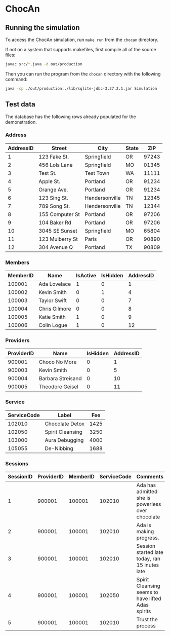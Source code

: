 # ChocAn

## Running the simulation
To access the ChocAn simulation, run `make run` from the `chocan` directory.

If not on a system that supports makefiles, first compile all of the source files:

```bash
javac src/*.java -d out/production
```

Then you can run the program from the `chocan` directory with the following command:

```bash
java -cp ./out/production:./lib/sqlite-jdbc-3.27.2.1.jar Simulation
```

## Test data
The database has the following rows already populated for the demonstration.

### Address
AddressID | Street          | City           | State | ZIP
----------|-----------------|----------------|-------|------
1         | 123 Fake St.    | Springfield    | OR    | 97243
2         | 456 Lols Lane   | Springfield    | MO    | 01345
3         | Test St.        | Test Town      | WA    | 11111
4         | Apple St.       | Portland       | OR    | 91234
5         | Orange Ave.     | Portland       | OR    | 91234
6         | 123 Sing St.    | Hendersonville | TN    | 12345
7         | 789 Song St.    | Hendersonville | TN    | 12344
8         | 155 Computer St | Portland       | OR    | 97206
9         | 104 Baker Rd    | Portland       | OR    | 97206
10        | 3045 SE Sunset  | Springfield    | MO    | 65804
11        | 123 Mulberry St | Paris          | OR    | 90890
12        | 304 Avenue Q    | Portland       | TX    | 90809

### Members
MemberID | Name             | IsActive | IsHidden | AddressID
---------|------------------|----------|----------|----------
100001   | Ada Lovelace     | 1        | 0        | 1
100002   | Kevin Smith      | 0        | 1        | 4
100003   | Taylor Swift     | 0        | 0        | 7
100004   | Chris Gilmore    | 0        | 0        | 8
100005   | Katie Smith      | 1        | 0        | 9
100006   | Colin Logue      | 1        | 0        | 12

### Providers
ProviderID | Name              | IsHidden | AddressID
-----------|-------------------|----------|----------
900001     | Choco No More     | 0        | 1
900003     | Kevin Smith       | 0        | 5
900004     | Barbara Streisand | 0        | 10
900005     | Theodore Geisel   | 0        | 11

### Service
ServiceCode | Label            | Fee
------------|------------------|------
102010      | Chocolate Detox  | 1425
102050      | Spirit Cleansing | 3250
103000      | Aura Debugging   | 4000
105055      | De-Nibbing       | 1688

### Sessions
SessionID | ProviderID | MemberID | ServiceCode | Comments
----------|------------|----------|-------------|----------
1         | 900001     | 100001   | 102010      | Ada has admitted she is powerless over chocolate
2         | 900001     | 100001   | 102010      | Ada is making progress.
3         | 900001     | 100001   | 102010      | Session started late today, ran 15 inutes late
4         | 900001     | 100001   | 102050      | Spirit Cleansing seems to have lifted Adas spirits
5         | 900001     | 100001   | 102010      | Trust the process
